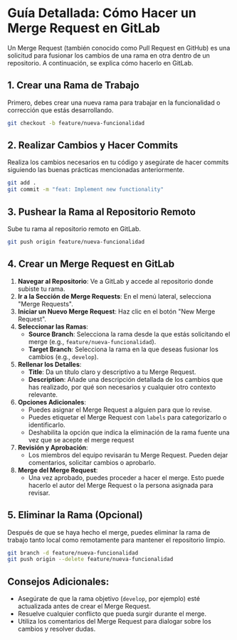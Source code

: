 # Guía Detallada: Cómo Hacer un Merge Request en GitLab

Un Merge Request (también conocido como Pull Request en GitHub) es una solicitud para fusionar los cambios de una rama en otra dentro de un repositorio. A continuación, se explica cómo hacerlo en GitLab.

## 1. Crear una Rama de Trabajo
Primero, debes crear una nueva rama para trabajar en la funcionalidad o corrección que estás desarrollando.

```bash
git checkout -b feature/nueva-funcionalidad
```

## 2. Realizar Cambios y Hacer Commits
Realiza los cambios necesarios en tu código y asegúrate de hacer commits siguiendo las buenas prácticas mencionadas anteriormente.

```bash
git add .
git commit -m "feat: Implement new functionality"
```

## 3. Pushear la Rama al Repositorio Remoto
Sube tu rama al repositorio remoto en GitLab.

```bash
git push origin feature/nueva-funcionalidad
```

## 4. Crear un Merge Request en GitLab
1. **Navegar al Repositorio**: Ve a GitLab y accede al repositorio donde subiste tu rama.
2. **Ir a la Sección de Merge Requests**: En el menú lateral, selecciona "Merge Requests".
3. **Iniciar un Nuevo Merge Request**: Haz clic en el botón "New Merge Request".
4. **Seleccionar las Ramas**:
   - **Source Branch**: Selecciona la rama desde la que estás solicitando el merge (e.g., `feature/nueva-funcionalidad`).
   - **Target Branch**: Selecciona la rama en la que deseas fusionar los cambios (e.g., `develop`).
5. **Rellenar los Detalles**:
   - **Title**: Da un título claro y descriptivo a tu Merge Request.
   - **Description**: Añade una descripción detallada de los cambios que has realizado, por qué son necesarios y cualquier otro contexto relevante.
6. **Opciones Adicionales**:
   - Puedes asignar el Merge Request a alguien para que lo revise.
   - Puedes etiquetar el Merge Request con `labels` para categorizarlo o identificarlo.
   - Deshabilita la opción que indica la eliminación de la rama fuente una vez que se acepte el merge request
7. **Revisión y Aprobación**:
   - Los miembros del equipo revisarán tu Merge Request. Pueden dejar comentarios, solicitar cambios o aprobarlo.
8. **Merge del Merge Request**:
   - Una vez aprobado, puedes proceder a hacer el merge. Esto puede hacerlo el autor del Merge Request o la persona asignada para revisar.

## 5. Eliminar la Rama (Opcional)
Después de que se haya hecho el merge, puedes eliminar la rama de trabajo tanto local como remotamente para mantener el repositorio limpio.

```bash
git branch -d feature/nueva-funcionalidad
git push origin --delete feature/nueva-funcionalidad
```

## Consejos Adicionales:
- Asegúrate de que la rama objetivo (`develop`, por ejemplo) esté actualizada antes de crear el Merge Request.
- Resuelve cualquier conflicto que pueda surgir durante el merge.
- Utiliza los comentarios del Merge Request para dialogar sobre los cambios y resolver dudas.